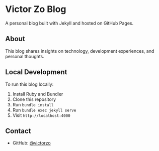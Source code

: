 # Victor Zo Blog

A personal blog built with Jekyll and hosted on GitHub Pages.

## About

This blog shares insights on technology, development experiences, and personal thoughts.

## Local Development

To run this blog locally:

1. Install Ruby and Bundler
2. Clone this repository
3. Run `bundle install`
4. Run `bundle exec jekyll serve`
5. Visit `http://localhost:4000`

## Contact

- GitHub: [@victorzo](https://github.com/victor-jo)